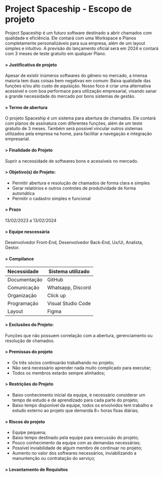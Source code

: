 # Project Spaceship - Escopo de projeto

Project Spaceship é um futuro software destinado a abrir chamados com qualidade e eficiência. Ele contará com uma Workspace e Planos completamente personalizáveis para sua empresa, além de um layout simples e intuitivo. A previsão do lançamento oficial será em 2024 e contará com 3 meses de teste gratuito em qualquer Plano.

#### > Justificativa de projeto
Apesar de existir inúmeros softwares do gênero no mercado, a imensa maioria tem duas coisas bem negativas em comum: Baixa qualidade das funções e/ou alto custo de aquisição. Nosso foco é criar uma alternativa acessível e com boa performace para utilização empresarial, visando sanar a grande necessidade do mercado por bons sistemas de gestão.

#### > Termo de abertura	
O projeto Spaceship é um sistema para abertura de chamados. Ele contará com planos de assinatura com diferentes funções, além de um teste gratuíto de 3 meses. Também será possivel vincular outros sistemas utilizados pela empresa na home, para facilitar a navegação e integração empresarial. 

#### > Finalidade do Projeto 
Suprir a necessidade de softwares bons e acessíveis no mercado.

#### > Objetivo(s) do Projeto:
* Permitir abertura e resolução de chamados de forma clara e simples
* Gerar relatórios e outros controles de produtividade de forma automática
* Permitir o cadastro simples e funcional

#### > Prazo
13/02/2023 a 13/02/2024

#### > Equipe nescessária 
Desenvolvedor Front-End, Desenvolvedor Back-End, Ux/Ui, Analista, Gestor. 

#### > Compilance

| Necessidade | Sistema utilizado |
| :------ | ----------- |
| Documentação | GitHub |
| Comunicação | Whatsapp, Discord |
| Organização | Click up |
| Programação | Visual Studio Code |
| Layout | Figma |

#### > Exclusões do Projeto: 
Funções que não possuem correlação com a abertura, gerenciamento ou resolução de chamados.

#### > Premissas do projeto
* Os três sócios continuarão trabalhando no projeto;
* Não será necessário aprender nada muito complicado para executar;
* Todos os membros estarão sempre alinhados;


#### > Restrições do Projeto
* Baixo conhecimento inicial da equipe, é necessário considerar um tempo de estudo e de aprendizado para cada parte do projeto;
* Baixo tempo disponível da equipe, todos os envolvidos tem trabalho e estudo externo ao projeto que demanda 8+ horas fixas diárias;

#### > Riscos do projeto
* Equipe pequena;
* Baixo tempo destinado pela equipe para execussão do projeto;
* Pouco conhecimento da equipe com as demandas necessárias;
* Possível inviabilidade de algum membro de continuar no projeto;
* Aumento no valor dos softwares necessários, inviabilizando a manuntenção ou contratação do serviço;

#### > Levantamento de Requisitos
